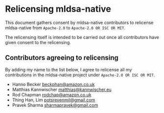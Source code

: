# Relicensing mldsa-native

This document gathers consent by mldsa-native contributors to relicense
mldsa-native from `Apache-2.0` to `Apache-2.0 OR ISC OR MIT`.

The relicensing itself is intended to be carried out once all contributors
have given consent to the relicensing.

## Contributors agreeing to relicensing

By adding my name to the list below, I agree to relicense all my contributions
in the mldsa-native project under `Apache-2.0 OR ISC OR MIT`.

- Hanno Becker <beckphan@amazon.co.uk>
- Matthias Kannwischer <matthias@kannwischer.eu>
- Rod Chapman <rodchap@amazon.co.uk>
- Thing Han, Lim <potsrevenmil@gmail.com>
- Pravek Sharma <sharmapravek@gmail.com>

